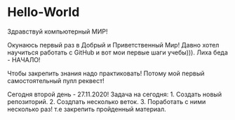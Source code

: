 # Hello-World

Здравствуй компьютерный МИР!

Окунаюсь первый раз в Добрый и Приветственный Мир!
Давно хотел научиться работать с GitHub и вот мои первые шаги учебы))).
Лиха беда - НАЧАЛО!

Чтобы закрепить знания  надо практиковать! 
Потому мой первый самостоятельный пулл реквест!

Сегодня второй день - 27.11.2020!
Задача на сегодня:
      1. Создать новый репозиторий.
      2. Создпать несколько веток.
      3. Поработать с ними несколько раз!
      т.е закрепить пройденный материал.
